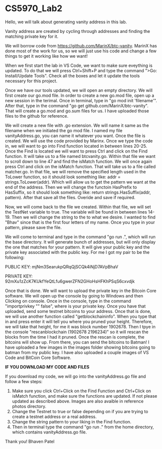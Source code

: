 # CS5970_Lab2

Hello, we will talk about generating vanity address in this lab. 

Vanity address are created by cycling through addresses and finding the matching private key for it.

We will borrow code from https://github.com/MarinX/btc-vanity. MarinX has done most of the work for us, so we will just use his code and change a few things to get it working like how we want!

When we first start the lab in VS Code, we want to make sure eveything is updated. To do that we will press Ctrl+Shift+P and type the command ">Go: Install/Update Tools". Check all the boxes and let it update the tools necessary for this project.

Once we have our tools updated, we will open an empty directory. We will first create our go.mod file. In order to create a new go.mod file, open up a new session in the terimal. Once in terminal, type in "go mod init 'filename'". After that, type in the command "go get github.com/MarinX/btc-vanity". That will create a go.mod and go.sum files for us. I have uploaded those files to the github for reference.

We will create a new file with .go extension. We will name it same as the filename when we initiated the go mod file. I named my file vanityAddress.go, you can name it whatever you want. Once the file is created. We will use the code provided by Marinx. Once we type the code in, we will want to go into Find function located in between lines 20-25. Once the Find is located we will want to press Ctrl and click on the Find function. It will take us to a file named btcvanity.go. Within that file we want to scroll down to line 47 and find the isMatch function. We will once again press Ctrl and click on the isMatch function. That will take us to a file called matcher.go. In that file, we will remove the specified length used in the ToLower function, so it should look something like: addr = strings.ToLower(addr). Which will allow us to get the pattern we want at the end of the address. Then we will change the functoin HasPrefix to HasSuffix, so it should look something like: return strings.HasSuffix(addr, pattern). After that save all the files. Overide and save if required. 

Now, we will come back to the file we created. Within that file, we will set the TestNet variable to true. The variable will be found in between lines 14-19. Then we will change the string to the to what we desire. I wanted to find "Bhav" since that is the first four letters of my name. Once you type in your pattern, please save the file.

We will come to terminal and type in the command "go run .", which will run the base directory. It will generate bunch of addresses, but will only display the one that matches for your pattern. It will give your public key and the private key associated with the public key. For me I got my pair to be the following:

PUBLIC KEY: mjNm3SearukpQRqQjSCQk4iNjD7AVpBhaV

PRIVATE KEY: 92mXu1zZcK7KUkfYeQtLfu6gwerZFN2GHoHsHFKhPSqS6cxvdjk

Once that is done. We will want to upload the private key in the Bitcoin Core software. We will open up the console by going to Windows and then Clicking on console. Once in the console, type in the command "importprivkey <key> "" false", where <key> is your private key. Once you have that uploaded, send some testnet bitcoins to your address. Once that is done, we will use another function called "getblockchaininfo". When you type that in and press enter it will tell you where you pruned your height. Therefore, we will take that height, for me it was block number 1902678. Then I tpye in the console "rescanblockchain (1902678 2196234)" so it will rescan the blocks from the time I had it pruned. Once the rescan is complete, the bitcoins will show up. From there, you can send the bitcoins to Batman! I have uploaded a few images in the images folder showing bitcoins going to batman from my public key. I have also uploaded a couple images of VS Code and BitCoin Core Software.
  

**IF YOU DOWNLOAD MY CODE AND FILES**
  
If you download my code, we will go into the vanityAddress.go file and follow a few steps:
  
1) Make sure you click Ctrl+Click on the Find Function and Ctrl+Click on isMatch function, and make sure the functions are updated. If not please updated as described above. Images are also avaible in reference photos directory.
2) Change the Testnet to true or false depending on if you are trying to create a testnet address or a real address.
3) Change the string pattern to your liking in the Find function.
4) Then in terminal type the command "go run ." from the home directory, which contains vanityAddress.go file.
  
Thank you!
  Bhaven Patel
